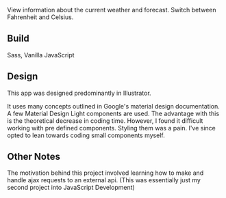 View information about the current weather and forecast. Switch between Fahrenheit and Celsius.

## Build

Sass, Vanilla JavaScript

## Design

This app was designed predominantly in Illustrator.

It uses many concepts outlined in Google's material design documentation. A few Material Design Light components are used. The advantage with this is the theoretical decrease in coding time. However, I found it difficult working with pre defined components. Styling them was a pain. I've since opted to lean towards coding small components myself.


## Other Notes

The motivation behind this project involved learning how to make and handle ajax requests to an external api. (This was essentially just my second project into JavaScript Development)

